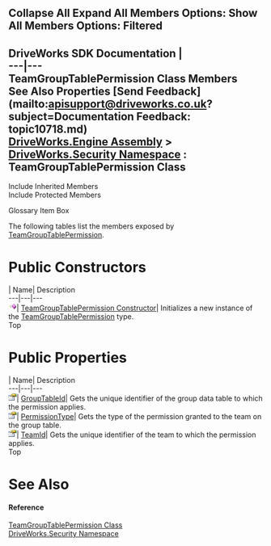        

 Collapse All Expand All  Members Options: Show All  Members Options: Filtered   
---  
DriveWorks SDK Documentation  |   
---|---  
TeamGroupTablePermission Class Members   
See Also Properties [Send Feedback](mailto:apisupport@driveworks.co.uk?subject=Documentation Feedback: topic10718.md)  
[DriveWorks.Engine Assembly](topic2156.md) > [DriveWorks.Security Namespace](topic10574.md) : TeamGroupTablePermission Class  
---  
  
Include Inherited Members    
Include Protected Members  


Glossary Item Box

The following tables list the members exposed by [TeamGroupTablePermission](topic10718.md).

# Public Constructors

| Name| Description  
---|---|---  
![Public Constructor](dotnetimages/publicConstructor.gif)| [TeamGroupTablePermission Constructor](topic10725.md)| Initializes a new instance of the [TeamGroupTablePermission](topic10718.md) type.   
Top

# Public Properties

| Name| Description  
---|---|---  
![Public Property](dotnetimages/publicProperty.gif)| [GroupTableId](topic10726.md)| Gets the unique identifier of the group data table to which the permission applies.   
![Public Property](dotnetimages/publicProperty.gif)| [PermissionType](topic10727.md)| Gets the type of the permission granted to the team on the group table.   
![Public Property](dotnetimages/publicProperty.gif)| [TeamId](topic10728.md)| Gets the unique identifier of the team to which the permission applies.   
Top

# See Also

#### Reference

[TeamGroupTablePermission Class](topic10718.md)   
[DriveWorks.Security Namespace](topic10574.md)


